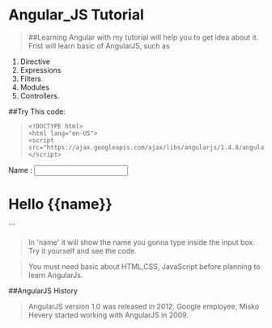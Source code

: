# Angular_JS Tutorial
>##Learning Angular with my tutorial will help you to get idea about it.
> Frist will learn basic of AngularJS, such as
1. Directive
2. Expressions
3. Filters
4. Modules
5. Controllers.

##Try This code:
>```angularjs
><!DOCTYPE html>
><html lang="en-US">
><script src="https://ajax.googleapis.com/ajax/libs/angularjs/1.4.8/angular.min.js"></script>
<body>
<div ng-app="">
  <p>Name : <input type="text" ng-model="name"></p>
  <h1>Hello {{name}}</h1>
</div>
</body>
</html>
```

>In 'name' it will show the name you gonna type inside the input box.
>Try it yourself and see the code.

>You must need basic about HTML,CSS, JavaScript before planning to learn AngularJs.

##AngularJS History
>AngularJS version 1.0 was released in 2012.
>Google employee, Misko Hevery started working with AngularJS in 2009.
